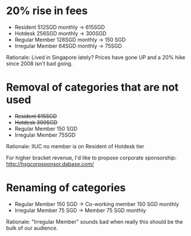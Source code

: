 # 20% rise in fees

* Resident 512SGD monthly &rarr; 615SGD
* Hotdesk 256SGD monthly &rarr; 300SGD
* Regular Member 128SGD monthly &rarr; 150 SGD
* Irregular Member 64SGD monthly &rarr; 75SGD

Rationale: Lived in Singapore lately? Prices have gone UP and a 20% hike since
2008 isn't bad going.

# Removal of categories that are not used

* <strike>Resident 615SGD</strike>
* <strike>Hotdesk 300SGD</strike>
* Regular Member 150 SGD
* Irregular Member 75SGD

Rationale: IIUC no member is on Resident of Hotdesk tier

For higher bracket revenue, I'd like to propose corporate sponsorship: http://hsgcorpsponsor.dabase.com/

# Renaming of categories

* Regular Member 150 SGD &rarr; Co-working member 150 SGD monthly
* Irregular Member 75 SGD &rarr; Member 75 SGD monthly

Rationale: "Irregular Member" sounds bad when really this should be the bulk of our audience.
